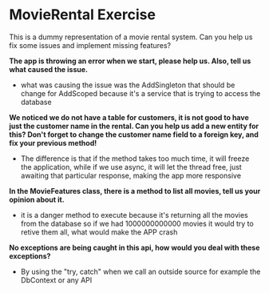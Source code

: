 # MovieRental Exercise

This is a dummy representation of a movie rental system.
Can you help us fix some issues and implement missing features?

**The app is throwing an error when we start, please help us. Also, tell us what caused the issue.**
 - what was causing the issue was the AddSingleton that should be change for AddScoped because it's a service that is trying to access the database

 **We noticed we do not have a table for customers, it is not good to have just the customer name in the rental.
   Can you help us add a new entity for this? Don't forget to change the customer name field to a foreign key, and fix your previous method!**
- The difference is that if the method takes too much time, it will freeze the application, while if we use async, it will let the thread free, just awaiting that particular response, making the app more responsive

 **In the MovieFeatures class, there is a method to list all movies, tell us your opinion about it.**
- it is a danger method to execute because it's returning all the movies from the database so if we had 1000000000000 movies it would try to retive them all, what would make the APP crash

**No exceptions are being caught in this api, how would you deal with these exceptions?**
- By using the "try, catch" when we call an outside source for example the DbContext or any API
